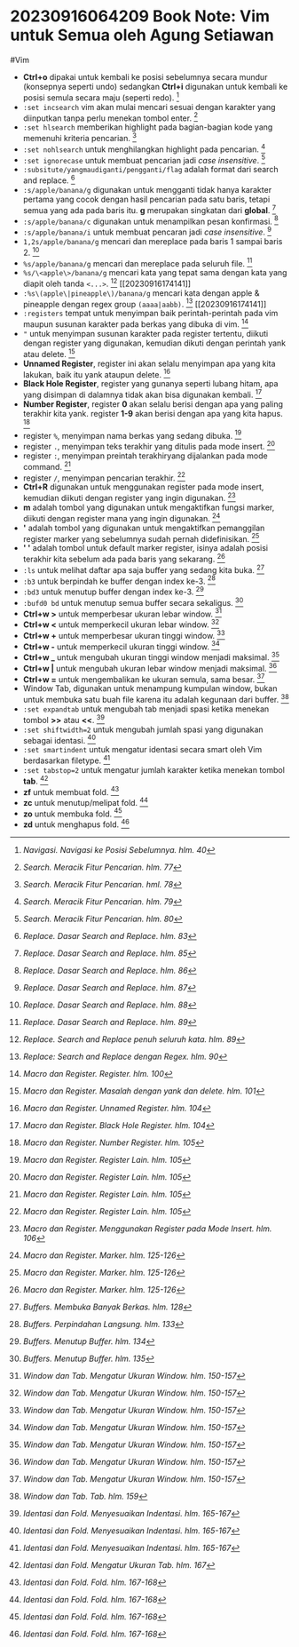 # 20230916064209 Book Note: Vim untuk Semua oleh Agung Setiawan

#Vim

* **Ctrl+o** dipakai untuk kembali ke posisi sebelumnya secara mundur (konsepnya seperti undo) sedangkan **Ctrl+i** digunakan untuk kembali ke posisi semula secara maju (seperti redo). [^1]
* `:set incsearch` vim akan mulai mencari sesuai dengan karakter yang diinputkan tanpa perlu menekan tombol enter. [^2]
* `:set hlsearch` memberikan highlight pada bagian-bagian kode yang memenuhi kriteria pencarian. [^3]
* `:set nohlsearch` untuk menghilangkan highlight pada pencarian. [^4]
* `:set ignorecase` untuk membuat pencarian jadi *case insensitive*. [^5]
* `:subsitute/yangmaudiganti/pengganti/flag` adalah format dari search and replace. [^6]
* `:s/apple/banana/g` digunakan untuk mengganti tidak hanya karakter pertama yang cocok dengan hasil pencarian pada satu baris, tetapi semua yang ada pada baris itu. **g** merupakan singkatan dari **global**. [^7]
* `:s/apple/banana/c` digunakan untuk menampilkan pesan konfirmasi. [^8]
* `:s/apple/banana/i` untuk membuat pencaran jadi *case insensitive*. [^9]
* `1,2s/apple/banana/g` mencari dan mereplace pada baris 1 sampai baris 2. [^10]
* `%s/apple/banana/g` mencari dan mereplace pada seluruh file. [^11]
* `%s/\<apple\>/banana/g` mencari kata yang tepat sama dengan kata yang diapit oleh tanda `<...>`. [^12] [[20230916174141]]
* `:%s\(apple\|pineapple\)/banana/g` mencari kata dengan apple & pineapple dengan regex group `(aaaa|aabb)`. [^13] [[20230916174141]]
* `:registers` tempat untuk menyimpan baik perintah-perintah pada vim maupun susunan karakter pada berkas yang dibuka di vim. [^14]
* `"` untuk menyimpan susunan karakter pada register tertentu, diikuti dengan register yang digunakan, kemudian dikuti dengan perintah yank atau delete. [^15]
* **Unnamed Register**, register ini akan selalu menyimpan apa yang kita lakukan, baik itu yank ataupun delete. [^16]
* **Black Hole Register**, register yang gunanya seperti lubang hitam, apa yang disimpan di dalamnya tidak akan bisa digunakan kembali. [^17]
* **Number Register**, register **0** akan selalu berisi dengan apa yang paling terakhir kita yank. register **1-9** akan berisi dengan apa yang kita hapus. [^18]
* register `%`, menyimpan nama berkas yang sedang dibuka. [^19]
* register `.`, menyimpan teks terakhir yang ditulis pada mode insert. [^19]
* register `:`, menyimpan preintah terakhiryang dijalankan pada mode command. [^19]
* register `/`, menyimpan pencarian terakhir. [^19]
* **Ctrl+R** digunakan untuk menggunakan register pada mode insert, kemudian diikuti dengan register yang ingin digunakan. [^20]
* **m** adalah tombol yang digunakan untuk mengaktifkan fungsi marker, diikuti dengan register mana yang ingin digunakan. [^21]
* **'** adalah tombol yang digunakan untuk mengaktifkan pemanggilan register marker yang sebelumnya sudah pernah didefinisikan. [^21]
* **' '** adalah tombol untuk default marker register, isinya adalah posisi terakhir kita sebelum ada pada baris yang sekarang. [^21]
* `:ls` untuk melihat daftar apa saja buffer yang sedang kita buka. [^22]
* `:b3` untuk berpindah ke buffer dengan index ke-3. [^23]
* `:bd3` untuk menutup buffer dengan index ke-3. [^24]
* `:bufd0 bd` untuk menutup semua buffer secara sekaligus. [^25]
* **Ctrl+w >** untuk memperbesar ukuran lebar window. [^26]
* **Ctrl+w <** untuk memperkecil ukuran lebar window. [^26]
* **Ctrl+w +** untuk memperbesar ukuran tinggi window. [^26]
* **Ctrl+w -** untuk memperkecil ukuran tinggi window. [^26]
* **Ctrl+w _** untuk mengubah ukuran tinggi window menjadi maksimal. [^26]
* **Ctrl+w |** untuk mengubah ukuran lebar window menjadi maksimal. [^26]
* **Ctrl+w =** untuk mengembalikan ke ukuran semula, sama besar. [^26]
* Window Tab, digunakan untuk menampung kumpulan window, bukan untuk membuka satu buah file karena itu adalah kegunaan dari buffer. [^27]
* `:set expandtab` untuk mengubah tab menjadi spasi ketika menekan tombol **>>** atau **<<**. [^28]
* `:set shiftwidth=2` untuk mengubah jumlah spasi yang digunakan sebagai identasi. [^28]
* `:set smartindent` untuk mengatur identasi secara smart oleh Vim berdasarkan filetype. [^28]
* `:set tabstop=2` untuk mengatur jumlah karakter ketika menekan tombol **tab**. [^29]
* **zf** untuk membuat fold. [^30]
* **zc** untuk menutup/melipat fold. [^30]
* **zo** untuk membuka fold. [^30]
* **zd** untuk menghapus fold. [^30]



[^1]: _Navigasi. Navigasi ke Posisi Sebelumnya. hlm. 40_
[^2]: _Search. Meracik Fitur Pencarian. hlm. 77_
[^3]: _Search. Meracik Fitur Pencarian. hml. 78_
[^4]: _Search. Meracik Fitur Pencarian. hlm. 79_
[^5]: _Search. Meracik Fitur Pencarian. hlm. 80_
[^6]: _Replace. Dasar Search and Replace. hlm. 83_
[^7]: _Replace. Dasar Search and Replace. hlm. 85_
[^8]: _Replace. Dasar Search and Replace. hlm. 86_
[^9]: _Replace. Dasar Search and Replace. hlm. 87_
[^10]: _Replace. Dasar Search and Replace. hlm. 88_
[^11]: _Replace. Dasar Search and Replace. hlm. 89_
[^12]: _Replace. Search and Replace penuh seluruh kata. hlm. 89_
[^13]: _Replace: Search and Replace dengan Regex. hlm. 90_
[^14]: _Macro dan Register. Register. hlm. 100_
[^15]: _Macro dan Register. Masalah dengan yank dan delete. hlm. 101_
[^16]: _Macro dan Register. Unnamed Register. hlm. 104_
[^17]: _Macro dan Register. Black Hole Register. hlm. 104_
[^18]: _Macro dan Register. Number Register. hlm. 105_
[^19]: _Macro dan Register. Register Lain. hlm. 105_
[^20]: _Macro dan Register. Menggunakan Register pada Mode Insert. hlm. 106_
[^21]: _Macro dan Register. Marker. hlm. 125-126_
[^22]: _Buffers. Membuka Banyak Berkas. hlm. 128_
[^23]: _Buffers. Perpindahan Langsung. hlm. 133_
[^24]: _Buffers. Menutup Buffer. hlm. 134_
[^25]: _Buffers. Menutup Buffer. hlm. 135_
[^26]: _Window dan Tab. Mengatur Ukuran Window. hlm. 150-157_
[^27]: _Window dan Tab. Tab. hlm. 159_
[^28]: _Identasi dan Fold. Menyesuaikan Indentasi. hlm. 165-167_
[^29]: _Identasi dan Fold. Mengatur Ukuran Tab. hlm. 167_
[^30]: _Identasi dan Fold. Fold. hlm. 167-168_
